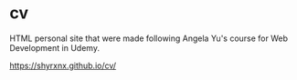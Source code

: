 # cv
HTML personal site that were made following Angela Yu's course for Web Development in Udemy.

https://shyrxnx.github.io/cv/
